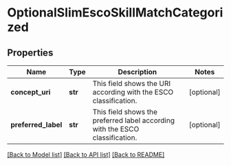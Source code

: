 # OptionalSlimEscoSkillMatchCategorized


## Properties
Name | Type | Description | Notes
------------ | ------------- | ------------- | -------------
**concept_uri** | **str** | This field shows the URI according with the ESCO classification. | [optional] 
**preferred_label** | **str** | This field shows the preferred label according with the ESCO classification. | [optional] 

[[Back to Model list]](../README.md#documentation-for-models) [[Back to API list]](../README.md#documentation-for-api-endpoints) [[Back to README]](../README.md)


